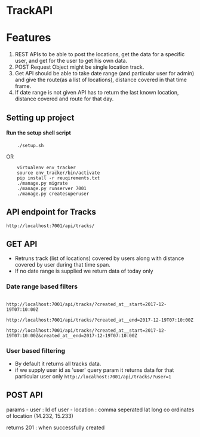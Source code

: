 # TrackAPI

# Features
1. REST APIs to be able to post the locations, get the data for a specific user, and get for the user to get his own data.
2. POST Request Object might be single location track.
3. Get API should be able to take date range (and particular user for admin) and give the route(as a list of locations), distance covered in that time frame.
4. If date range is not given API has to return the last known location, distance covered and route for that day.


## Setting up project
#### Run the setup shell script
```
    ./setup.sh
```
OR

```
    virtualenv env_tracker
    source env_tracker/bin/activate
    pip install -r reuqirements.txt
    ./manage.py migrate
    ./manage.py runserver 7001
    ./manage.py createsuperuser
```
 

## API endpoint for Tracks

```
http://localhost:7001/api/tracks/
```


## GET API
- Retruns track (list of locations) covered by users along with distance covered by user during that time span.
- If no date range is supplied we return data of today only


### Date range based filters

```

http://localhost:7001/api/tracks/?created_at__start=2017-12-19T07:10:00Z

http://localhost:7001/api/tracks/?created_at__end=2017-12-19T07:10:00Z

http://localhost:7001/api/tracks/?created_at__start=2017-12-19T07:10:00Z&created_at__end=2017-12-19T07:10:00Z
```

### User based filtering

* By default it returns all tracks data.
* if we supply user id as 'user' query param it returns data for that particular user only
    ```http://localhost:7001/api/tracks/?user=1```


## POST API 

params
    - user : Id of user
    - location : comma seperated lat long co ordinates of location (14.232, 15.233)

returns
201 : when successfully created

